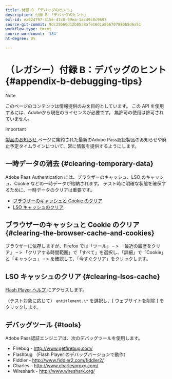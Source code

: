 ```yaml
---
title: 付録 B 「デバッグのヒント」
description: 付録 B 「デバッグのヒント」
exl-id: ea024797-315e-47c0-99ea-1ac49c8c9697
source-git-commit: 9dc25b66d12b05a8afe16d1a866707880b5d6a51
workflow-type: tm+mt
source-wordcount: '184'
ht-degree: 0%

---
```


# （レガシー）付録 B：デバッグのヒント {#appendix-b-debugging-tips}

>[!NOTE]
>
>このページのコンテンツは情報提供のみを目的としています。 この API を使用するには、Adobeから現在のライセンスが必要です。 無許可の使用は許可されていません。

>[!IMPORTANT]
>
> [ 製品のお知らせ ](/help/authentication/product-announcements.md) ページに集約された最新のAdobe Pass認証製品のお知らせや廃止予定タイムラインについて、常に情報を提供するようにします。

## 一時データの消去 {#clearing-temporary-data}

Adobe Pass Authentication には、ブラウザーのキャッシュ、LSO のキャッシュ、Cookie などの一時データが格納されます。 テスト時に明確な状態を確保するために、一時データのクリアは重要です。

- [ブラウザーのキャッシュと Cookie のクリア](#clearing-the-browser-cache-and-cookies)
- [LSO キャッシュのクリア ](#clearing-lsos-cache)


## ブラウザーのキャッシュと Cookie のクリア {#clearing-the-browser-cache-and-cookies}

ブラウザーに依存しますが、Firefox では「ツール」 – \> 「最近の履歴をクリア」 – \> 「クリアする時間範囲」で「すべて」を選択し、「詳細」で「Cookie」と「キャッシュ」 – \> を確認して、「今すぐクリア」をクリックします。


## LSO キャッシュのクリア {#clearing-lsos-cache}

[Flash Player ヘルプ ](http://www.macromedia.com/support/documentation/en/flashplayer/help/settings_manager07.html) にアクセスします。

（テスト対象に応じて） ```entitlement.\*``` を選択し、[ ウェブサイトを削除 ] をクリックします。


## デバッグツール {#tools}

Adobe Pass認証エンジニアは、次のデバッグツールを使用します。

- Firebug - <http://www.getfirebug.com/>
- Flashbug （Flash Player のデバッグバージョンで動作）
- Fiddler - <http://www.fiddler2.com/fiddler2/>
- Charles - <http://www.charlesproxy.com/>
- Wireshark - <http://www.wireshark.org/>
